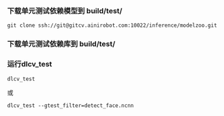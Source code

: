 ### 下载单元测试依赖模型到 build/test/

```
git clone ssh://git@gitcv.ainirobot.com:10022/inference/modelzoo.git
```

### 下载单元测试依赖库到 build/test/


### 运行dlcv_test 

```
dlcv_test 
```

或

```
dlcv_test --gtest_filter=detect_face.ncnn
```
